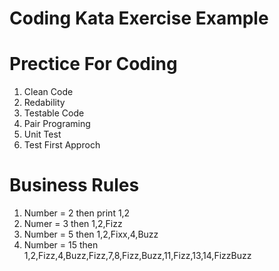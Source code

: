 # Coding Kata Exercise Example

# Prectice For Coding
1. Clean Code
2. Redability 
3. Testable Code
4. Pair Programing
5. Unit Test
6. Test First Approch


# Business Rules
1. Number = 2 then print 1,2
3. Numer = 3 then 1,2,Fizz
4. Number = 5 then 1,2,Fixx,4,Buzz
5. Number = 15 then 1,2,Fizz,4,Buzz,Fizz,7,8,Fizz,Buzz,11,Fizz,13,14,FizzBuzz
